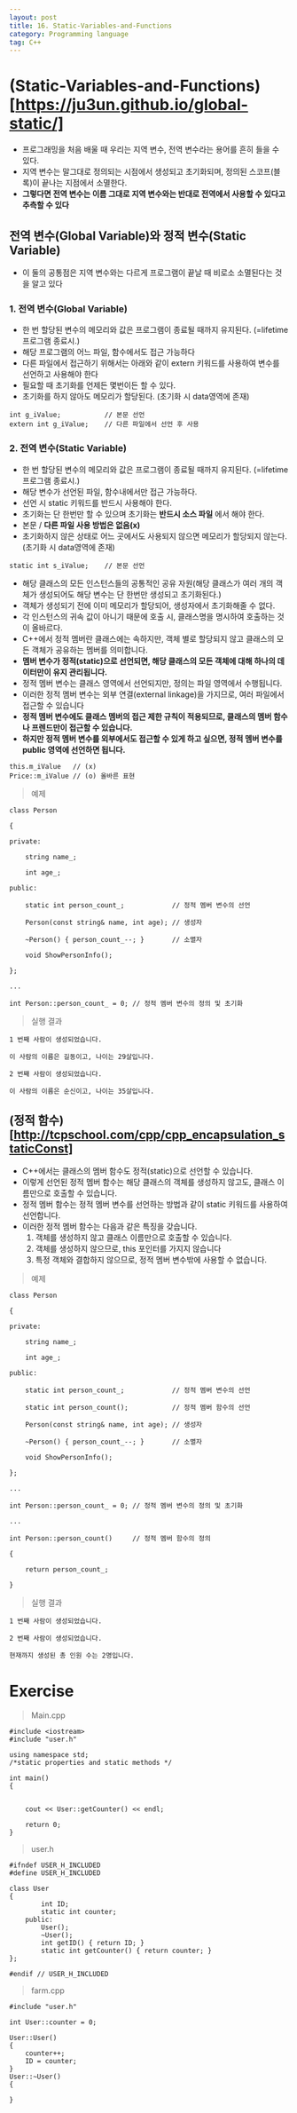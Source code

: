 ```yaml
---
layout: post
title: 16. Static-Variables-and-Functions
category: Programming language
tag: C++
---
```


# (Static-Variables-and-Functions)[https://ju3un.github.io/global-static/]
- 프로그래밍을 처음 배울 때 우리는 지역 변수, 전역 변수라는 용어를 흔히 들을 수 있다.
- 지역 변수는 말그대로 정의되는 시점에서 생성되고 초기화되며, 정의된 스코프(블록)이 끝나는 지점에서 소멸한다.
- **그렇다면 전역 변수는 이름 그대로 지역 변수와는 반대로 전역에서 사용할 수 있다고 추측할 수 있다**

## 전역 변수(Global Variable)와 정적 변수(Static Variable)
- 이 둘의 공통점은 지역 변수와는 다르게 프로그램이 끝날 때 비로소 소멸된다는 것을 알고 있다

### 1. 전역 변수(Global Variable)
- 한 번 할당된 변수의 메모리와 값은 프로그램이 종료될 때까지 유지된다. (=lifetime 프로그램 종료시.)
- 해당 프로그램의 어느 파일, 함수에서도 접근 가능하다
- 다른 파일에서 접근하기 위해서는 아래와 같이 extern 키워드를 사용하여 변수를 선언하고 사용해야 한다
- 필요할 때 초기화를 언제든 몇번이든 할 수 있다.
- 초기화를 하지 않아도 메모리가 할당된다. (초기화 시 data영역에 존재)
```
int g_iValue;           // 본문 선언
extern int g_iValue;    // 다른 파일에서 선언 후 사용
```

### 2. 전역 변수(Static Variable)
- 한 번 할당된 변수의 메모리와 값은 프로그램이 종료될 때까지 유지된다. (=lifetime 프로그램 종료시.)
- 해당 변수가 선언된 파일, 함수내에서만 접근 가능하다.
- 선언 시 static 키워드를 반드시 사용해야 한다.
- 초기화는 단 한번만 할 수 있으며 초기화는 **반드시 소스 파일** 에서 해야 한다.
- 본문 / **다른 파일 사용 방법은 없음(x)**
- 초기화하지 않은 상태로 어느 곳에서도 사용되지 않으면 메모리가 할당되지 않는다. (초기화 시 data영역에 존재)
```
static int s_iValue;    // 본문 선언
```
- 해당 클래스의 모든 인스턴스들의 공통적인 공유 자원(해당 클래스가 여러 개의 객체가 생성되어도 해당 변수는 단 한번만 생성되고 초기화된다.)
- 객체가 생성되기 전에 이미 메모리가 할당되어, 생성자에서 초기화해줄 수 없다.
- 각 인스턴스의 귀속 값이 아니기 때문에 호출 시, 클래스명을 명시하여 호출하는 것이 올바르다.
- C++에서 정적 멤버란 클래스에는 속하지만, 객체 별로 할당되지 않고 클래스의 모든 객체가 공유하는 멤버를 의미합니다.
- **멤버 변수가 정적(static)으로 선언되면, 해당 클래스의 모든 객체에 대해 하나의 데이터만이 유지 관리됩니다.**
- 정적 멤버 변수는 클래스 영역에서 선언되지만, 정의는 파일 영역에서 수행됩니다.
- 이러한 정적 멤버 변수는 외부 연결(external linkage)을 가지므로, 여러 파일에서 접근할 수 있습니다
- **정적 멤버 변수에도 클래스 멤버의 접근 제한 규칙이 적용되므로, 클래스의 멤버 함수나 프렌드만이 접근할 수 있습니다.**
- **하지만 정적 멤버 변수를 외부에서도 접근할 수 있게 하고 싶으면, 정적 멤버 변수를 public 영역에 선언하면 됩니다.**

```
this.m_iValue   // (x)
Price::m_iValue // (o) 올바른 표현
```

> 예제
```
class Person

{

private:

    string name_;

    int age_;

public:

    static int person_count_;            // 정적 멤버 변수의 선언

    Person(const string& name, int age); // 생성자

    ~Person() { person_count_--; }       // 소멸자

    void ShowPersonInfo();

};  

...

int Person::person_count_ = 0; // 정적 멤버 변수의 정의 및 초기화
```

> 실행 결과
```
1 번째 사람이 생성되었습니다.

이 사람의 이름은 길동이고, 나이는 29살입니다.

2 번째 사람이 생성되었습니다.

이 사람의 이름은 순신이고, 나이는 35살입니다.
```

## (정적 함수)[http://tcpschool.com/cpp/cpp_encapsulation_staticConst]
- C++에서는 클래스의 멤버 함수도 정적(static)으로 선언할 수 있습니다.
- 이렇게 선언된 정적 멤버 함수는 해당 클래스의 객체를 생성하지 않고도, 클래스 이름만으로 호출할 수 있습니다.
- 정적 멤버 함수는 정적 멤버 변수를 선언하는 방법과 같이 static 키워드를 사용하여 선언합니다.
- 이러한 정적 멤버 함수는 다음과 같은 특징을 갖습니다.
  1. 객체를 생성하지 않고 클래스 이름만으로 호출할 수 있습니다.
  2. 객체를 생성하지 않으므로, this 포인터를 가지지 않습니다
  3. 특정 객체와 결합하지 않으므로, 정적 멤버 변수밖에 사용할 수 없습니다.

> 예제

```
class Person

{

private:

    string name_;

    int age_;

public:

    static int person_count_;            // 정적 멤버 변수의 선언

    static int person_count();           // 정적 멤버 함수의 선언

    Person(const string& name, int age); // 생성자

    ~Person() { person_count_--; }       // 소멸자

    void ShowPersonInfo();

};

...

int Person::person_count_ = 0; // 정적 멤버 변수의 정의 및 초기화

...

int Person::person_count()     // 정적 멤버 함수의 정의

{

    return person_count_;

}
```

> 실행 결과

```
1 번째 사람이 생성되었습니다.

2 번째 사람이 생성되었습니다.

현재까지 생성된 총 인원 수는 2명입니다.
```


# Exercise
> Main.cpp

```
#include <iostream>
#include "user.h"

using namespace std;
/*static properties and static methods */

int main()
{


    cout << User::getCounter() << endl;

    return 0;
}

```

> user.h

```
#ifndef USER_H_INCLUDED
#define USER_H_INCLUDED

class User
{
        int ID;
        static int counter;
    public:
        User();
        ~User();
        int getID() { return ID; }
        static int getCounter() { return counter; }
};

#endif // USER_H_INCLUDED

```

> farm.cpp

```
#include "user.h"

int User::counter = 0;

User::User()
{
    counter++;
    ID = counter;
}
User::~User()
{

}


```

